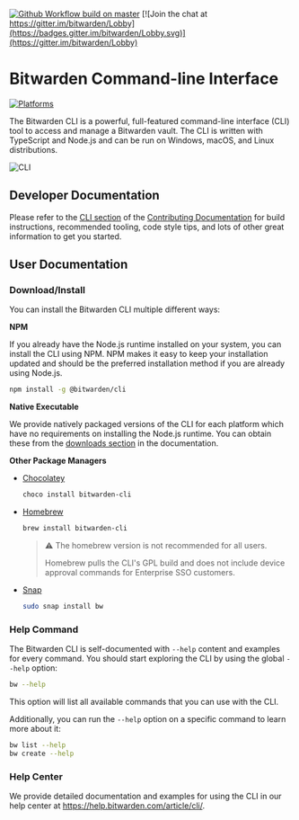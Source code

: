 [![Github Workflow build on master](https://github.com/bitwarden/clients/actions/workflows/build-cli.yml/badge.svg?branch=master)](https://github.com/bitwarden/clients/actions/workflows/build-cli.yml?query=branch:master)
[![Join the chat at https://gitter.im/bitwarden/Lobby](https://badges.gitter.im/bitwarden/Lobby.svg)](https://gitter.im/bitwarden/Lobby)

# Bitwarden Command-line Interface

[![Platforms](https://imgur.com/AnTLX0S.png "Platforms")](https://help.bitwarden.com/article/cli/#download--install)

The Bitwarden CLI is a powerful, full-featured command-line interface (CLI) tool to access and manage a Bitwarden vault. The CLI is written with TypeScript and Node.js and can be run on Windows, macOS, and Linux distributions.

![CLI](https://raw.githubusercontent.com/bitwarden/brand/master/screenshots/cli-macos.png "CLI")

## Developer Documentation

Please refer to the [CLI section](https://contributing.bitwarden.com/getting-started/clients/cli/) of the [Contributing Documentation](https://contributing.bitwarden.com/) for build instructions, recommended tooling, code style tips, and lots of other great information to get you started.

## User Documentation

### Download/Install

You can install the Bitwarden CLI multiple different ways:

**NPM**

If you already have the Node.js runtime installed on your system, you can install the CLI using NPM. NPM makes it easy to keep your installation updated and should be the preferred installation method if you are already using Node.js.

```bash
npm install -g @bitwarden/cli
```

**Native Executable**

We provide natively packaged versions of the CLI for each platform which have no requirements on installing the Node.js runtime. You can obtain these from the [downloads section](https://help.bitwarden.com/article/cli/#download--install) in the documentation.

**Other Package Managers**

- [Chocolatey](https://chocolatey.org/packages/bitwarden-cli)
  ```powershell
  choco install bitwarden-cli
  ```
- [Homebrew](https://formulae.brew.sh/formula/bitwarden-cli)
  ```bash
  brew install bitwarden-cli
  ```
  > ⚠️ The homebrew version is not recommended for all users.
  >
  > Homebrew pulls the CLI's GPL build and does not include device approval commands for Enterprise SSO customers.
- [Snap](https://snapcraft.io/bw)
  ```bash
  sudo snap install bw
  ```

### Help Command

The Bitwarden CLI is self-documented with `--help` content and examples for every command. You should start exploring the CLI by using the global `--help` option:

```bash
bw --help
```

This option will list all available commands that you can use with the CLI.

Additionally, you can run the `--help` option on a specific command to learn more about it:

```bash
bw list --help
bw create --help
```

### Help Center

We provide detailed documentation and examples for using the CLI in our help center at https://help.bitwarden.com/article/cli/.
